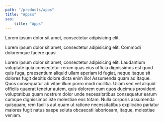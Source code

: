 ```yaml
---
path: "/products/apps"
title: "Appss"
seo:
    title: "Apps"
---
```



Lorem ipsum dolor sit amet, consectetur adipisicing elit.

Lorem ipsum dolor sit amet, consectetur adipisicing elit. Commodi doloremque facere quasi.

Lorem ipsum dolor sit amet, consectetur adipisicing elit. Laudantium voluptate quia consectetur rerum quas eius officia dignissimos est quod quis fuga, praesentium aliquid ullam aperiam id fugiat, neque itaque sit dolores fugit debitis dolore dicta enim illo! Assumenda quam ad itaque. Quos consequatur ab vitae illum porro modi mollitia. Ullam sed vel aliquid officiis quaerat tenetur autem, quis dolorem cum quos ducimus provident voluptatibus quam nostrum dolor unde necessitatibus consequatur earum cumque dignissimos iste molestiae eos totam. Nulla corporis assumenda quisquam, rem facilis aut quam ut ratione necessitatibus explicabo pariatur maiores fugit natus saepe soluta obcaecati laboriosam, itaque, molestiae veniam.